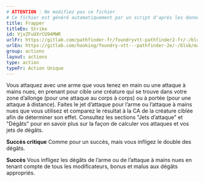 ```yaml
---
# ATTENTION : Ne modifiez pas ce fichier
# Ce fichier est généré automatiquement par un script d'après les données du module Foundry VTT officiel et de sa traduction
title: Frapper
titleEn: Strike
id: VjxZFuUXrCU94MWR
urlFr: https://gitlab.com/pathfinder-fr/foundryvtt-pathfinder2-fr/-/blob/master/data/actions/VjxZFuUXrCU94MWR.htm
urlEn: https://gitlab.com/hooking/foundry-vtt---pathfinder-2e/-/blob/master/packs/data/actions.db/strike.json
group: actions
layout: actions
type: action
typeFr: Action Unique
---
```

Vous attaquez avec une arme que vous tenez en main ou une attaque à mains nues, en prenant pour cible une créature qui se trouve dans votre zone d’allonge (pour une attaque au corps à corps) ou à portée (pour une attaque à distance). Faites le jet d’attaque pour l’arme ou l’attaque à mains nues que vous utilisez et comparez le résultat à la CA de la créature ciblée afin de déterminer son effet. Consultez les sections "Jets d’attaque" et "Dégâts" pour en savoir plus sur la façon de calculer vos attaques et vos jets de dégâts.

**Succès critique** Comme pour un succès, mais vous infligez le double des dégâts.

**Succès** Vous infligez les dégâts de l’arme ou de l’attaque à mains nues en tenant compte de tous les modificateurs, bonus et malus aux dégâts appropriés.


